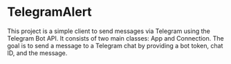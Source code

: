# TelegramAlert
This project is a simple client to send messages via Telegram using the Telegram Bot API. It consists of two main classes: App and Connection. The goal is to send a message to a Telegram chat by providing a bot token, chat ID, and the message.
